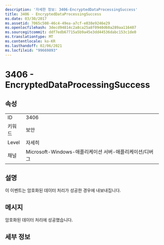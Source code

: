 ```yaml
---
description: '자세한 정보: 3406-EncryptedDataProcessingSuccess'
title: 3406 - EncryptedDataProcessingSuccess
ms.date: 03/30/2017
ms.assetid: 7065c508-46c4-49ea-a7cf-e038e9246e29
ms.openlocfilehash: 3decd94814c2a8ca25a8f0940d60a289aa116407
ms.sourcegitcommit: ddf7edb67715a5b9a45e3dd44536dabc153c1de0
ms.translationtype: MT
ms.contentlocale: ko-KR
ms.lasthandoff: 02/06/2021
ms.locfileid: "99669893"
---
```

# <a name="3406---encrypteddataprocessingsuccess"></a>3406 - EncryptedDataProcessingSuccess

## <a name="properties"></a>속성  
  
|||  
|-|-|  
|ID|3406|  
|키워드|보안|  
|Level|자세히|  
|채널|Microsoft-Windows-애플리케이션 서버-애플리케이션/디버그|  
  
## <a name="description"></a>설명  

 이 이벤트는 암호화된 데이터 처리가 성공한 경우에 내보내집니다.  
  
## <a name="message"></a>메시지  

 암호화된 데이터 처리에 성공했습니다.  
  
## <a name="details"></a>세부 정보
